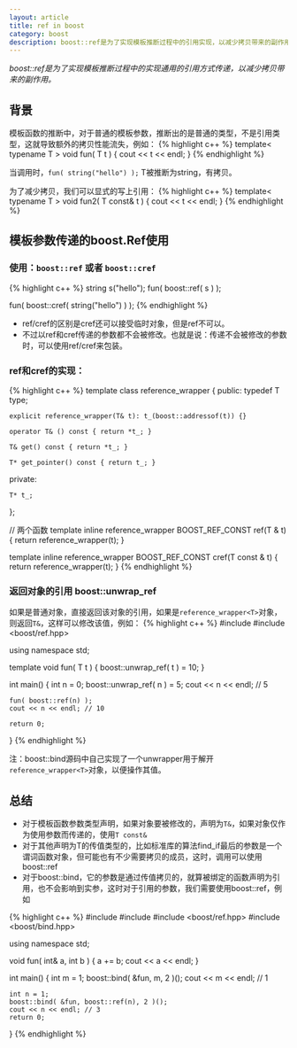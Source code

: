 ```yaml
---
layout: article
title: ref in boost
category: boost
description: boost::ref是为了实现模板推断过程中的引用实现，以减少拷贝带来的副作用。
---
```

*boost::ref是为了实现模板推断过程中的实现通用的引用方式传递，以减少拷贝带来的副作用。*

## 背景
模板函数的推断中，对于普通的模板参数，推断出的是普通的类型，不是引用类型，这就导致额外的拷贝性能流失，例如：
{% highlight c++ %}
template< typename T >
void fun( T t )
{
	cout << t << endl;
}
{% endhighlight %}

当调用时，`fun( string("hello") );` T被推断为string，有拷贝。

为了减少拷贝，我们可以显式的写上引用：
{% highlight c++ %}
template< typename T >
void fun2( T const& t )
{
    cout << t << endl;
}
{% endhighlight %}


## 模板参数传递的boost.Ref使用

### 使用：`boost::ref` 或者 `boost::cref`
{% highlight c++ %}
string s("hello");
fun( boost::ref( s ) );

fun( boost::cref( string("hello") ) );
{% endhighlight %}

* ref/cref的区别是cref还可以接受临时对象，但是ref不可以。
* 不过以ref和cref传递的参数都不会被修改。也就是说：传递不会被修改的参数时，可以使用ref/cref来包装。

### ref和cref的实现：
{% highlight c++ %}
template<class T> class reference_wrapper
{ 
public:
    typedef T type;

    explicit reference_wrapper(T& t): t_(boost::addressof(t)) {}

    operator T& () const { return *t_; }

    T& get() const { return *t_; }

    T* get_pointer() const { return t_; }

private:

    T* t_;
};

// 两个函数
template<class T> 
inline reference_wrapper<T> BOOST_REF_CONST ref(T & t)
{ 
    return reference_wrapper<T>(t);
}

template<class T> 
inline reference_wrapper<T const> BOOST_REF_CONST cref(T const & t)
{
    return reference_wrapper<T const>(t);
}
{% endhighlight %}

### 返回对象的引用 boost::unwrap_ref  
如果是普通对象，直接返回该对象的引用，如果是`reference_wrapper<T>`对象，则返回`T&`，这样可以修改该值，例如：
{% highlight c++ %}
#include <iostream>
#include <boost/ref.hpp>

using namespace std;

template<typename T>
void fun( T t )
{
    boost::unwrap_ref( t ) = 10;
}

int main()
{
    int n = 0;
    boost::unwrap_ref( n ) = 5;
    cout << n << endl; // 5
    
    fun( boost::ref(n) );
    cout << n << endl; // 10
    
    return 0;
}
{% endhighlight %}

注：boost::bind源码中自己实现了一个unwrapper用于解开`reference_wrapper<T>`对象，以便操作其值。

## 总结
* 对于模板函数参数类型声明，如果对象要被修改的，声明为`T&`，如果对象仅作为使用参数而传递的，使用`T const&`
* 对于其他声明为T的传值类型的，比如标准库的算法find_if最后的参数是一个谓词函数对象，但可能也有不少需要拷贝的成员，这时，调用可以使用boost::ref
* 对于boost::bind，它的参数是通过传值拷贝的，就算被绑定的函数声明为引用，也不会影响到实参，这时对于引用的参数，我们需要使用boost::ref，例如

{% highlight c++ %}
#include <iostream>
#include <string>
#include <boost/ref.hpp>
#include <boost/bind.hpp>

using namespace std;

void fun( int& a, int b )
{
    a += b;
    cout << a << endl;
}

int main()
{
    int m = 1;
    boost::bind( &fun, m, 2 )();
    cout << m << endl; // 1
    
    int n = 1;
    boost::bind( &fun, boost::ref(n), 2 )();
    cout << n << endl; // 3
    return 0;
}
{% endhighlight %}
